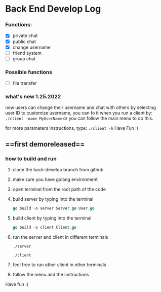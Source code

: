 # Back End Develop Log

 ### Functions:

  - [x] private chat
  - [x] public chat
  - [x] change username
  - [ ] friend system
  - [ ] group chat

 ### Possible functions

 - [ ] file transfer

### what's new 1.25.2022 ###

now users can change their username and chat with others by selecting user ID
to customize username, you can fo it when you run a client by:
     ```
    ./client -name MyUserName
    ```
or you can follow the main menu to do this.

for more parameters instructions, type:
    ```
    ./client -h
    ```
Have Fun :)

## ==first demoreleased==

### how to build and run

1. clone the back-develop branch from github

2. make sure you have golang environment

3. open terminal from the root path of the code

4. build server by typing into the terminal

    ```go
    go build -o server Server.go User.go
    ```

    

5. build client by typing into the terminal

    ```go
    go build -o client Client.go
    ```

    

6. run the server and client in different terminals

    ```
    ./server
    ```

    ```
    ./client
    ```

7. feel free to run other client in other terminals

8. follow the menu and the instructions

Have fun :)
